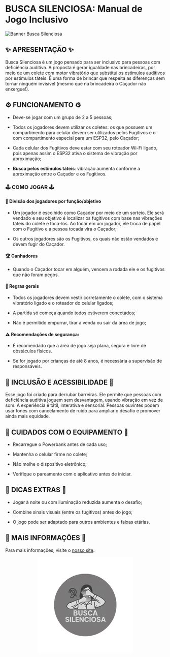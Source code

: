 # BUSCA SILENCIOSA: Manual de Jogo Inclusivo

![Banner Busca Silenciosa](bannerBuscaSilenciosa.png)

## ✨ APRESENTAÇÃO ✨

Busca Silenciosa é um jogo pensado para ser inclusivo para pessoas com deficiência auditiva. A proposta é gerar igualdade nas brincadeiras, por meio de um colete com motor vibratório que substitui os estímulos auditivos por estímulos táteis. É uma forma de brincar que respeita as diferenças sem tornar ninguém invisível (mesmo que na brincadeira o Caçador não enxergue!).

## ⚙️ FUNCIONAMENTO ⚙️

- Deve-se jogar com um grupo de 2 a 5 pessoas;

- Todos os jogadores devem utilizar os coletes: os que possuem um compartimento para celular devem ser utilizados pelos Fugitivos e o com compartimento especial para um ESP32, pelo Caçador;

- Cada celular dos Fugitivos deve estar com seu roteador Wi-Fi ligado, pois apenas assim o ESP32 ativa o sistema de vibração por aproximação;

- **Busca pelos estímulos táteis**: vibração aumenta conforme a aproximação entre o Caçador e os Fugitivos.

### 🕹️ COMO JOGAR 🕹️

#### 👯 Divisão dos jogadores por função/objetivo

- Um jogador é escolhido como Caçador por meio de um sorteio. Ele será vendado e seu objetivo é localizar os fugitivos com base nas vibrações táteis do colete e tocá-los. Ao tocar em um jogador, ele troca de papel com o Fugitivo e a pessoa tocada vira o Caçador;

- Os outros jogadores são os Fugitivos, os quais não estão vendados e devem fugir do Caçador.

#### 🏆 Ganhadores

- Quando o Caçador tocar em alguém, vencem a rodada ele e os fugitivos que não foram pegos.

#### 📃 Regras gerais

- Todos os jogadores devem vestir corretamente o colete, com o sistema vibratório ligado e o roteador do celular ligados;

- A partida só começa quando todos estiverem conectados;

- Não é permitido empurrar, tirar a venda ou sair da área de jogo;

#### ⚠️ Recomendações de segurança:

- É recomendado que a área de jogo seja plana, segura e livre de obstáculos físicos.

- Se for jogado por crianças de até 8 anos, é necessária a supervisão de responsáveis.

## 🦻 INCLUSÃO E ACESSIBILIDADE 🦻

Esse jogo foi criado para derrubar barreiras. Ele permite que pessoas com deficiência auditiva joguem sem desvantagem, usando vibração em vez de som. A experiência é tátil, interativa e sensorial. Pessoas ouvintes podem usar fones com cancelamento de ruído para ampliar o desafio e promover ainda mais equidade.

## 🤖 CUIDADOS COM O EQUIPAMENTO 🤖

- Recarregue o Powerbank antes de cada uso;

- Mantenha o celular firme no colete;

- Não molhe o dispositivo eletrônico;

- Verifique o pareamento com o aplicativo antes de iniciar.

## 🧩 DICAS EXTRAS 🧩

- Jogar à noite ou com iluminação reduzida aumenta o desafio;

- Combine sinais visuais (entre os fugitivos) antes do jogo;

- O jogo pode ser adaptado para outros ambientes e faixas etárias.

## 📲 MAIS INFORMAÇÕES 📲

Para mais informações, visite o [nosso site](https://sites.google.com/cesar.school/g18-buscasilenciosa).

<center><img alt='Logo Busca Silenciosa' width='300' height='300' src='logoBuscaSilenciosa.png'></center>